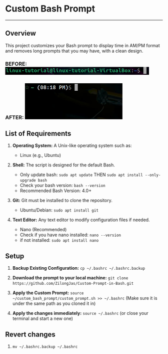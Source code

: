# Custom Bash Prompt
---------------------
## Overview
This project customizes your Bash prompt to display time in AM/PM format and removes long prompts that you may have, with a clean design.

### BEFORE: ![before](/images/before.png) 
### AFTER: ![before](/images/prompt.gif) 

## List of Requirements
1. **Operating System:**
A Unix-like operating system such as:
	- Linux (e.g., Ubuntu)

2. **Shell:**
The script is designed for the default Bash.
	- Only update bash: ```sudo apt update``` THEN ```sudo apt install --only-upgrade bash```
	- Check your bash version: ```bash --version```
  	- Recommended Bash Version: 4.0+

3. **Git:**
Git must be installed to clone the repository.
	- Ubuntu/Debian: ```sudo apt install git```

4. **Text Editor:**
Any text editor to modify configuration files if needed.
	- Nano (Recommended)
	- Check if you have nano installed: ```nano --version```
	- if not installed: ```sudo apt install nano```

## Setup
1. **Backup Existing Configuration:** ```cp ~/.bashrc ~/.bashrc.backup```

2. **Download the prompt to your local machine:** ```git clone https://github.com/ZilongJas/Custom-Prompt-in-Bash.git```

3. **Apply the Custom Prompt:** ```source ~/custom_bash_prompt/custom_prompt.sh >> ~/.bashrc```
(Make sure it is under the same path as you cloned it in)

4. **Apply the changes immediately:** ```source ~/.bashrc``` (or close your terminal and start a new one)

## Revert changes
1. ```mv ~/.bashrc.backup ~/.bashrc```

